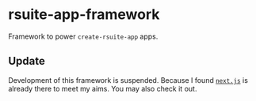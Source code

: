 # rsuite-app-framework
Framework to power `create-rsuite-app` apps.

## Update
Development of this framework is suspended.
Because I found [`next.js`](https://github.com/zeit/next.js/) is already there to meet my aims.
You may also check it out.